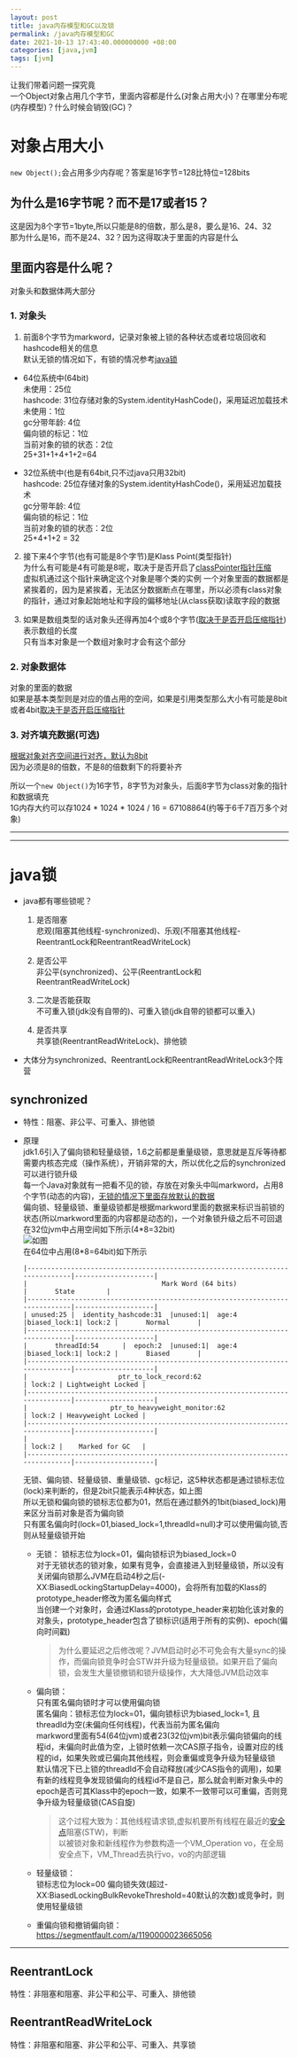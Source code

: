 ```yaml
---
layout: post
title: java内存模型和GC以及锁
permalink: /java内存模型和GC
date: 2021-10-13 17:43:40.000000000 +08:00
categories: [java,jvm]
tags: [jvm]
---
```


让我们带着问题一探究竟  
一个Object对象占用几个字节，里面内容都是什么(对象占用大小)？在哪里分布呢(内存模型)？什么时候会销毁(GC)？  

# 对象占用大小

`new Object();`会占用多少内存呢？答案是16字节=128比特位=128bits  

## 为什么是16字节呢？而不是17或者15？  
  这是因为8个字节=1byte,所以只能是8的倍数，那么是8，要么是16、24、32  
  那为什么是16，而不是24、32？因为这得取决于里面的内容是什么  

## 里面内容是什么呢？  

对象头和数据体两大部分  
### 1. 对象头
1. 前面8个字节为markword，记录对象被上锁的各种状态或者垃圾回收和hashcode相关的信息  
  默认无锁的情况如下，有锁的情况参考[java锁](#synchronized)  
   
  * 64位系统中(64bit)  
    未使用：25位  
    hashcode:  31位存储对象的System.identityHashCode()，采用延迟加载技术  
    未使用：1位  
    gc分带年龄: 4位  
    偏向锁的标记：1位  
    当前对象的锁的状态：2位  
    25+31+1+4+1+2=64  
    
  * 32位系统中(也是有64bit,只不过java只用32bit)  
    hashcode:  25位存储对象的System.identityHashCode()，采用延迟加载技术  
    gc分带年龄: 4位  
    偏向锁的标记：1位  
    当前对象的锁的状态：2位  
    25+4+1+2 = 32  


2. 接下来4个字节(也有可能是8个字节)是Klass Point(类型指针)  
 为什么有可能是4有可能是8呢，取决于是否开启了[classPointer指针压缩](/JVM所有的参数配置详解#4--xxusecompressedclasspointers)  
 虚拟机通过这个指针来确定这个对象是哪个类的实例 
 一个对象里面的数据都是紧挨着的，因为是紧挨着，无法区分数据断点在哪里，所以必须有class对象的指针，通过对象起始地址和字段的偏移地址(从class获取)读取字段的数据  

3. 如果是数组类型的话对象头还得再加4个或8个字节([取决于是否开启压缩指针](/JVM所有的参数配置详解#3--xxusecompressedoops))表示数组的长度  
   只有当本对象是一个数组对象时才会有这个部分

### 2. 对象数据体
对象的里面的数据  
如果是基本类型则是对应的值占用的空间，如果是引用类型那么大小有可能是8bit或者4bit[取决于是否开启压缩指针](/JVM所有的参数配置详解#3--xxusecompressedoops)  
   
### 3. 对齐填充数据(可选)  
[根据对象对齐空间进行对齐，默认为8bit](/JVM所有的参数配置详解#5--xxobjectalignmentinbytes8)  
因为必须是8的倍数，不是8的倍数剩下的将要补齐  
   

所以一个`new Object()`为16字节，8字节为对象头，后面8字节为class对象的指针和数据填充  
1G内存大约可以存1024 * 1024 * 1024 / 16 = 67108864(约等于6千7百万多个对象)  

---
---

# java锁
* java都有哪些锁呢？  
   1. 是否阻塞  
      悲观(阻塞其他线程-synchronized)、乐观(不阻塞其他线程-ReentrantLock和ReentrantReadWriteLock)
      
   2. 是否公平  
      非公平(synchronized)、公平(ReentrantLock和ReentrantReadWriteLock)

   3. 二次是否能获取  
     不可重入锁(jdk没有自带的)、可重入锁(jdk自带的锁都可以重入)  
      
   4. 是否共享  
      共享锁(ReentrantReadWriteLock)、排他锁

* 大体分为synchronized、ReentrantLock和ReentrantReadWriteLock3个阵营  

## synchronized
* 特性：阻塞、非公平、可重入、排他锁  
* 原理  
  jdk1.6引入了偏向锁和轻量级锁，1.6之前都是重量级锁，意思就是互斥等待都需要内核态完成（操作系统），开销非常的大，所以优化之后的synchronized可以进行锁升级  
  每一个Java对象就有一把看不见的锁，存放在对象头中叫markword，占用8个字节(动态的内容)，[无锁的情况下里面存放默认的数据](#1-对象头)  
  偏向锁、轻量级锁、重量级锁都是根据markword里面的数据来标识当前锁的状态(所以markword里面的内容都是动态的)，一个对象锁升级之后不可回退  
  在32位jvm中占用空间如下所示(4\*8=32bit)  
  ![如图](/assets/images/posts/2021/markword.png)  
  在64位中占用(8\*8=64bit)如下所示  
  ```  
  |------------------------------------------------------------------------------|--------------------|  
  |                                  Mark Word (64 bits)                         |       State        |  
  |------------------------------------------------------------------------------|--------------------|  
  | unused:25 |  identity_hashcode:31  |unused:1|  age:4  |biased_lock:1| lock:2 |       Normal       |  
  |------------------------------------------------------------------------------|--------------------|  
  |       threadId:54      |  epoch:2  |unused:1|  age:4  |biased_lock:1| lock:2 |       Biased       |  
  |------------------------------------------------------------------------------|--------------------|  
  |                       ptr_to_lock_record:62                         | lock:2 | Lightweight Locked |  
  |------------------------------------------------------------------------------|--------------------|  
  |                     ptr_to_heavyweight_monitor:62                   | lock:2 | Heavyweight Locked |  
  |------------------------------------------------------------------------------|--------------------|  
  |                                                                     | lock:2 |    Marked for GC   |  
  |------------------------------------------------------------------------------|--------------------|  
  ```  
  无锁、偏向锁、轻量级锁、重量级锁、gc标记，这5种状态都是通过锁标志位(lock)来判断的，但是2bit只能表示4种状态，如上图  
  所以无锁和偏向锁的锁标志位都为01，然后在通过额外的1bit(biased_lock)用来区分当前对象是否为偏向锁  
  只有匿名偏向时(lock=01,biased_lock=1,threadId=null)才可以使用偏向锁,否则从轻量级锁开始  
  
  * 无锁： 
    锁标志位为lock=01，偏向锁标识为biased_lock=0  
    对于无锁状态的锁对象，如果有竞争，会直接进入到轻量级锁，所以没有关闭偏向锁那么JVM在启动4秒之后(-XX:BiasedLockingStartupDelay=4000)，会将所有加载的Klass的prototype_header修改为匿名偏向样式  
    当创建一个对象时，会通过Klass的prototype_header来初始化该对象的对象头，prototype_header包含了锁标识(适用于所有的实例)、epoch(偏向时间戳)  
    > 为什么要延迟之后修改呢？JVM启动时必不可免会有大量sync的操作，而偏向锁竞争时会STW并升级为轻量级锁。如果开启了偏向锁，会发生大量锁撤销和锁升级操作，大大降低JVM启动效率  
    
  * 偏向锁：  
    只有匿名偏向锁时才可以使用偏向锁  
    匿名偏向：锁标志位为lock=01，偏向锁标识为biased_lock=1, 且threadId为空(未偏向任何线程)，代表当前为匿名偏向    
    markword里面有54(64位jvm)或者23(32位jvm)bit表示偏向锁偏向的线程id，未偏向时此值为空，上锁时依赖一次CAS原子指令，设置对应的线程的id，如果失败或已偏向其他线程，则会重偏或竞争升级为轻量级锁  
    默认情况下已上锁的threadId不会自动释放(减少CAS指令的调用)，如果有新的线程竞争发现锁偏向的线程id不是自己，那么就会判断对象头中的epoch是否可其Klass中的epoch一致，如果不一致带可以可重偏，否则竞争升级为轻量级锁(CAS自旋)  
    > 这个过程大致为：其他线程请求锁,虚拟机要所有线程在最近的[安全点](/java安全点safePoint以及JIT#什么时候会用到安全点)阻塞(STW)，判断  
    > 以被锁对象和新线程作为参数构造一个VM_Operation vo，在全局安全点下，VM_Thread去执行vo，vo的内部逻辑
    
  * 轻量级锁：  
    锁标志位为lock=00
    偏向锁失效(超过-XX:BiasedLockingBulkRevokeThreshold=40默认的次数)或竞争时，则使用轻量级锁
    
  * 重偏向锁和撤销偏向锁：
    https://segmentfault.com/a/1190000023665056
    
  

---

## ReentrantLock
特性：非阻塞和阻塞、非公平和公平、可重入、排他锁

## ReentrantReadWriteLock
特性：非阻塞和阻塞、非公平和公平、可重入、共享锁